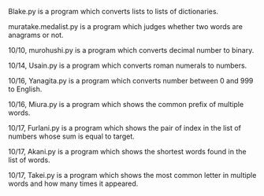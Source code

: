 Blake.py is a program which converts lists to lists of dictionaries.

muratake.medalist.py is a program which judges whether two words are anagrams or not.

10/10, murohushi.py is a program which converts decimal number to binary.

10/14, Usain.py is a program which converts roman numerals to numbers.

10/16, Yanagita.py is a program which converts number between 0 and 999 to English.

10/16, Miura.py is a program which shows the common prefix of multiple words.

10/17, Furlani.py is a program which shows the pair of index in the list of numbers whose sum is equal to target.

10/17, Akani.py is a program which shows the shortest words found in the list of words.

10/17, Takei.py is a program which shows the most common letter in multiple words and how many times it appeared.
